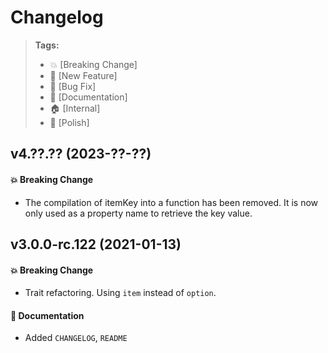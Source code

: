 Changelog
=========

> **Tags:**
> - :boom:       [Breaking Change]
> - :rocket:     [New Feature]
> - :bug:        [Bug Fix]
> - :memo:       [Documentation]
> - :house:      [Internal]
> - :nail_care:  [Polish]

## v4.??.?? (2023-??-??)

#### :boom: Breaking Change

* The compilation of itemKey into a function has been removed.
  It is now only used as a property name to retrieve the key value.

## v3.0.0-rc.122 (2021-01-13)

#### :boom: Breaking Change

* Trait refactoring. Using `item` instead of `option`.

#### :memo: Documentation

* Added `CHANGELOG`, `README`
